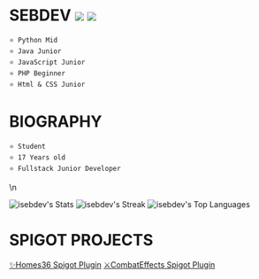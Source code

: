 # SEBDEV ![](https://www.countryflagicons.com/FLAT/24/AR.png) ![](https://www.countryflagicons.com/FLAT/24/UY.png)

```
⭐ Python Mid
⭐ Java Junior 
⭐ JavaScript Junior
⭐ PHP Beginner
⭐ Html & CSS Junior
```

# BIOGRAPHY
```
⭐ Student
⭐ 17 Years old
⭐ Fullstack Junior Developer
```
\n

![isebdev's Stats](https://github-readme-stats.vercel.app/api?username=isebdev&theme=vue-dark&show_icons=true&hide_border=true&count_private=true)
![isebdev's Streak](https://github-readme-streak-stats.herokuapp.com/?user=isebdev&theme=vue-dark&hide_border=true)
![isebdev's Top Languages](https://github-readme-stats.vercel.app/api/top-langs/?username=isebdev&theme=vue-dark&show_icons=true&hide_border=true&layout=compact)

# SPIGOT PROJECTS

[✨Homes36 Spigot Plugin](https://www.spigotmc.org/resources/plugin.103207/)
[⚔CombatEffects Spigot Plugin](https://www.spigotmc.org/resources/plugin.105674/)


